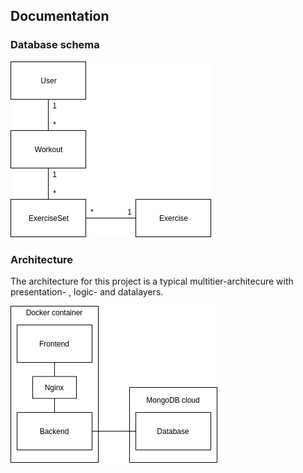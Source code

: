 ## Documentation

### Database schema

![Database schema](https://github.com/ollikehy/jafa/blob/master/documentation/dbschema.png)

### Architecture

The architecture for this project is a typical multitier-architecure with presentation- , logic- and datalayers.

![Architectural schema](https://github.com/ollikehy/jafa/blob/master/documentation/architecture.png)